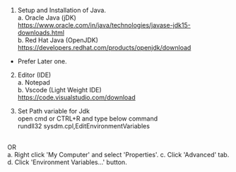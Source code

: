 1. Setup and Installation of Java.<br>
  a. Oracle Java (jDK)<br>
      https://www.oracle.com/in/java/technologies/javase-jdk15-downloads.html 
      <br>
  b. Red Hat Java (OpenJDK)<br>
      https://developers.redhat.com/products/openjdk/download
* Prefer Later one.<br>

2. Editor (IDE)<br>
  a. Notepad<br>
  b. Vscode (Light Weight IDE)<br>
      https://code.visualstudio.com/download

3. Set Path variable for Jdk<br>
  open cmd or CTRL+R and type below command<br> 
      rundll32 sysdm.cpl,EditEnvironmentVariables<br>
  <br>
   OR<br>
 a. Right click 'My Computer' and select 'Properties'.<br.
 b. Click 'Advanced System Settings' link.<br>
 c. Click 'Advanced' tab.<br>
 d. Click 'Environment Variables...' button.<br>
